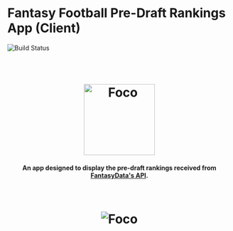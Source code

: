 # Fantasy Football Pre-Draft Rankings App (Client)

![Build Status](https://travis-ci.org/thinkful-ei22/bgraham-ff-rankings-client.svg?branch=master)


<h1 align="center">
  <br>
  <img src="https://github.com/thinkful-ei22/bgraham-ff-rankings-client/blob/master/public/Football.ico" alt="Foco" width="160">
</h1>

<h4 align="center">An app designed to display the pre-draft rankings received from <a href="https://fantasydata.com/" target="_blank">FantasyData's API</a>.</h4>

<h1 align="center">
  <br>
  <img src="https://github.com/akashnimare/foco/blob/master/app/img/foco.png" alt="Foco">
</h1>